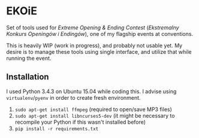 # EKOiE

Set of tools used for *Extreme Opening & Ending Contest* (*Ekstremalny Konkurs
Openingów i Endingów*), one of my flagship events at conventions.

This is heavily WIP (work in progress), and probably not usable yet. My desire
is to manage these tools using single interface, and utilize that while running
the event.

## Installation

I used Python 3.4.3 on Ubuntu 15.04 while coding this. I advise using
`virtualenv`/`pyenv` in order to create fresh environment.

1. `sudo apt-get install ffmpeg` (required to open/save MP3 files)
1. `sudo apt-get install libncurses5-dev` (it might be necessary to recompile
   your Python if this wasn't installed before)
1. `pip install -r requirements.txt`
